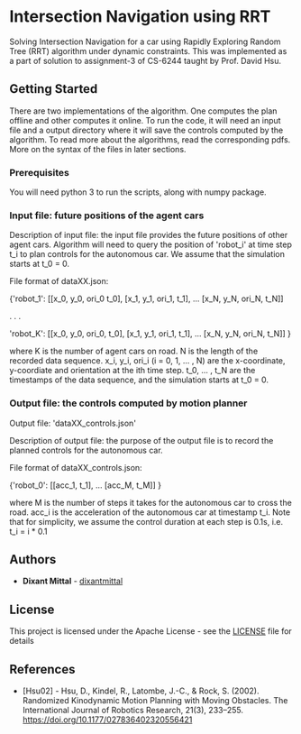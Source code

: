 # Intersection Navigation using RRT

Solving Intersection Navigation for a car using Rapidly Exploring Random Tree (RRT) algorithm under dynamic constraints. This was implemented as a part of solution to assignment-3 of CS-6244 taught by Prof. David Hsu.

## Getting Started

There are two implementations of the algorithm. One computes the plan offline and other computes it online.
To run the code, it will need an input file and a output directory where it will save the controls computed by the algorithm. To read more about the algorithms, read the corresponding pdfs. More on the syntax of the files in later sections.

### Prerequisites

You will need python 3 to run the scripts, along with numpy package.

### Input file: future positions of the agent cars

Description of input file: the input file provides the future positions of other agent cars. Algorithm will need to query the position of 'robot_i' at time step t_i to plan controls for the autonomous car. We assume that the simulation starts at t_0 = 0.

File format of dataXX.json:

{'robot_1': [[x_0, y_0, ori_0 t_0], [x_1, y_1, ori_1, t_1], ... [x_N, y_N, ori_N, t_N]]

. . .

'robot_K': [[x_0, y_0, ori_0, t_0], [x_1, y_1, ori_1, t_1], ... [x_N, y_N, ori_N, t_N]] }

where K is the number of agent cars on road. N is the length of the recorded data sequence. x_i, y_i, ori_i (i = 0, 1, ... , N) are the x-coordinate, y-coordiate and orientation at the ith time step. t_0, ... , t_N are the timestamps of the data sequence, and the simulation starts at t_0 = 0.

### Output file: the controls computed by motion planner

Output file: 'dataXX_controls.json'

Description of output file: the purpose of the output file is to record the planned controls for the autonomous car.

File format of dataXX_controls.json:

{'robot_0': [[acc_1, t_1], ... [acc_M, t_M]] }

where M is the number of steps it takes for the autonomous car to cross the road. acc_i is the acceleration of the autonomous car at timestamp t_i. Note that for simplicity, we assume the control duration at each step is 0.1s, i.e. t_i = i * 0.1

## Authors

* **Dixant Mittal** - [dixantmittal](https://github.com/dixantmittal)

## License

This project is licensed under the Apache License - see the [LICENSE](LICENSE) file for details

## References

* [Hsu02] - Hsu, D., Kindel, R., Latombe, J.-C., & Rock, S. (2002). Randomized Kinodynamic Motion Planning with Moving Obstacles. The International Journal of Robotics Research, 21(3), 233–255. https://doi.org/10.1177/027836402320556421
